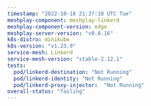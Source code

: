 ```yaml
---
timestamp: "2022-10-18 21:37:10 UTC Tue"
meshplay-component: meshplay-linkerd
meshplay-component-version: edge
meshplay-server-version: "v0.6.16"
k8s-distro: minikube
k8s-version: "v1.23.9"
service-mesh: Linkerd
service-mesh-version: "stable-2.12.1"
tests:
  pod/linkerd-destination: "Not Running"
  pod/linkerd-identity: "Not Running"
  pod/linkerd-proxy-injector:  "Not Running"
overall-status: "failing"
---
```

